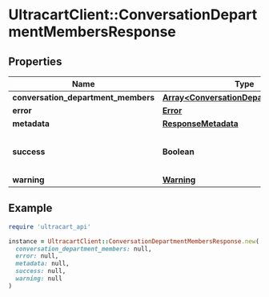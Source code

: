 # UltracartClient::ConversationDepartmentMembersResponse

## Properties

| Name | Type | Description | Notes |
| ---- | ---- | ----------- | ----- |
| **conversation_department_members** | [**Array&lt;ConversationDepartmentMember&gt;**](ConversationDepartmentMember.md) |  | [optional] |
| **error** | [**Error**](Error.md) |  | [optional] |
| **metadata** | [**ResponseMetadata**](ResponseMetadata.md) |  | [optional] |
| **success** | **Boolean** | Indicates if API call was successful | [optional] |
| **warning** | [**Warning**](Warning.md) |  | [optional] |

## Example

```ruby
require 'ultracart_api'

instance = UltracartClient::ConversationDepartmentMembersResponse.new(
  conversation_department_members: null,
  error: null,
  metadata: null,
  success: null,
  warning: null
)
```

